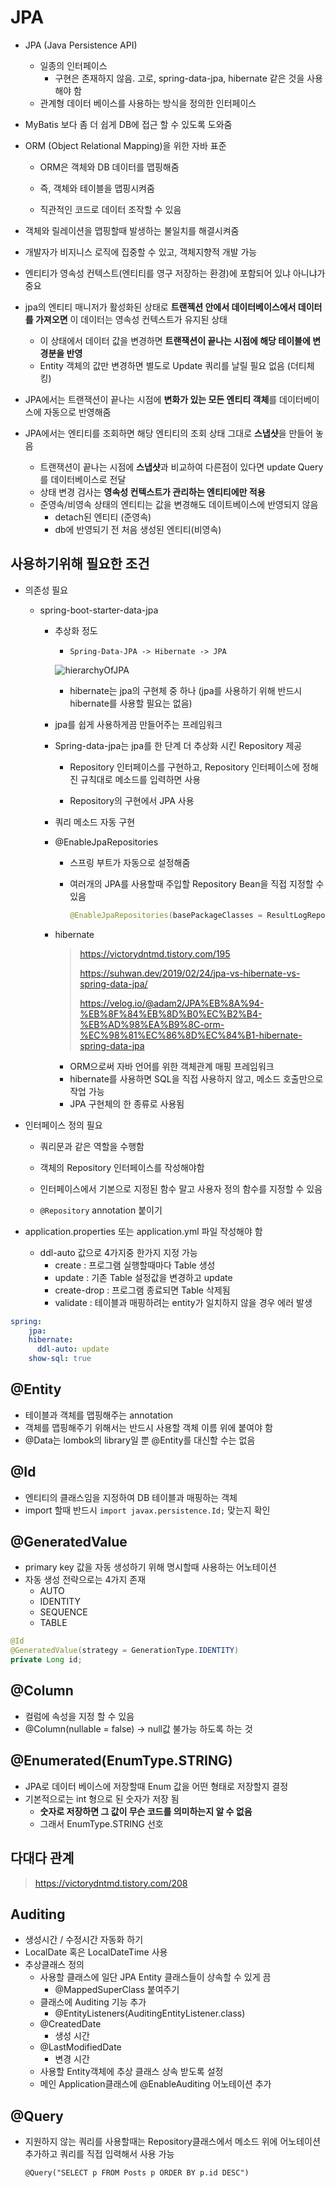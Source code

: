 # JPA

- JPA (Java Persistence API)
  - 일종의 인터페이스
    - 구현은 존재하지 않음. 고로, spring-data-jpa, hibernate 같은 것을 사용해야 함
  - 관계형 데이터 베이스를 사용하는 방식을 정의한 인터페이스
- MyBatis 보다 좀 더 쉽게 DB에 접근 할 수 있도록 도와줌
- ORM (Object Relational Mapping)을 위한 자바 표준

  - ORM은 객체와 DB 데이터를 맵핑해줌
  
  - 즉, 객체와 테이블을 맵핑시켜줌
  
  - 직관적인 코드로 데이터 조작할 수 있음
- 객체와 릴레이션을 맵핑할때 발생하는 불일치를 해결시켜줌
- 개발자가 비지니스 로직에 집중할 수 있고, 객체지향적 개발 가능
- 엔티티가 영속성 컨텍스트(엔티티를 영구 저장하는 환경)에 포함되어 있냐 아니냐가 중요
- jpa의 엔티티 매니저가 활성화된 상태로 **트랜젝션 안에서 데이터베이스에서 데이터를 가져오면** 이 데이터는 영속성 컨텍스트가 유지된 상태
  - 이 상태에서 데이터 값을 변경하면 **트랜잭션이 끝나는 시점에 해당 테이블에 변경분을 반영**
  - Entity 객체의 값만 변경하면 별도로 Update 쿼리를 날릴 필요 없음 (더티체킹)
- JPA에서는 트랜잭션이 끝나는 시점에 **변화가 있는 모든 엔티티 객체**를 데이터베이스에 자동으로 반영해줌
- JPA에서는 엔티티를 조회하면 해당 엔티티의 조회 상태 그대로 **스냅샷**을 만들어 놓음
  - 트랜잭션이 끝나는 시점에 **스냅샷**과 비교하여 다른점이 있다면 update Query를 데이터베이스로 전달
  - 상태 변경 검사는 **영속성 컨텍스트가 관리하는 엔티티에만 적용**
  - 준영속/비영속 상태의 엔티티는 값을 변경해도 데이트베이스에 반영되지 않음
    - detach된 엔티티 (준영속)
    - db에 반영되기 전 처음 생성된 엔티티(비영속)





## 사용하기위해 필요한 조건

- 의존성 필요

  - spring-boot-starter-data-jpa

    - 추상화 정도

      - `Spring-Data-JPA -> Hibernate -> JPA`
      
      ![hierarchyOfJPA](https://suhwan.dev/images/jpa_hibernate_repository/overall_design.png)
      
        - hibernate는 jpa의 구현체 중 하나 (jpa를 사용하기 위해 반드시 hibernate를 사용할 필요는 없음)
	

    - jpa를 쉽게 사용하게끔 만들어주는 프레임워크

    - Spring-data-jpa는 jpa를 한 단계 더 추상화 시킨 Repository 제공
    
      - Repository 인터페이스를 구현하고, Repository 인터페이스에 정해진 규칙대로 메소드를 입력하면 사용 
      
      - Repository의 구현에서 JPA 사용

    - 쿼리  메소드 자동 구현

    - @EnableJpaRepositories

      - 스프링 부트가 자동으로 설정해줌

      - 여러개의 JPA를 사용할때 주입할 Repository Bean을 직접 지정할 수 있음
      
        ```java
        @EnableJpaRepositories(basePackageClasses = ResultLogRepo.class)
        ```
    
    - hibernate
    
      > https://victorydntmd.tistory.com/195
      >
      > https://suhwan.dev/2019/02/24/jpa-vs-hibernate-vs-spring-data-jpa/
      >
      > https://velog.io/@adam2/JPA%EB%8A%94-%EB%8F%84%EB%8D%B0%EC%B2%B4-%EB%AD%98%EA%B9%8C-orm-%EC%98%81%EC%86%8D%EC%84%B1-hibernate-spring-data-jpa
    
      - ORM으로써 자바 언어를 위한 객체관계 매핑 프레임워크
      - hibernate를 사용하면 SQL을 직접 사용하지 않고, 메소드 호출만으로 작업 가능
      - JPA 구현체의 한 종류로 사용됨

- 인터페이스 정의 필요

  - 쿼리문과 같은 역할을 수행함
  - 객체의 Repository 인터페이스를 작성해야함
  - 인터페이스에서 기본으로 지정된 함수 말고 사용자 정의 함수를 지정할 수 있음
  
  - `@Repository` annotation 붙이기
  
- application.properties 또는 application.yml 파일 작성해야 함
  - ddl-auto 값으로 4가지중 한가지 지정 가능
    - create : 프로그램 실행할때마다 Table 생성
    - update : 기존 Table 설정값을 변경하고 update
    - create-drop : 프로그램 종료되면 Table 삭제됨
    - validate : 테이블과 매핑하려는 entity가 일치하지 않을 경우 에러 발생

```yml
spring:
	jpa:
    hibernate:
      ddl-auto: update
    show-sql: true
```



## @Entity

- 테이블과 객체를 맵핑해주는 annotation
- 객체를 맵핑해주기 위해서는 반드시 사용할 객체 이름 위에 붙여야 함
- @Data는 lombok의 library일 뿐 @Entity를 대신할 수는 없음



## @Id

- 엔티티의 클래스임을 지정하여 DB 테이블과 매핑하는 객체
- import 할때 반드시 `import javax.persistence.Id;` 맞는지 확인



## @GeneratedValue

- primary key 값을 자동 생성하기 위해 명시할때 사용하는 어노테이션
- 자동 생성 전략으로는 4가지 존재
  - AUTO
  - IDENTITY
  - SEQUENCE
  - TABLE

```java
@Id
@GeneratedValue(strategy = GenerationType.IDENTITY)
private Long id;
```



## @Column

- 컬럼에 속성을 지정 할 수 있음
- @Column(nullable = false) -> null값 불가능 하도록 하는 것



## @Enumerated(EnumType.STRING)

- JPA로 데이터 베이스에 저장할때 Enum 값을 어떤 형태로 저장할지 결정
- 기본적으로는 int 형으로 된 숫자가 저장 됨
  - **숫자로 저장하면 그 값이 무슨 코드를 의미하는지 알 수 없음**
  - 그래서 EnumType.STRING  선호

## 다대다 관계

> https://victorydntmd.tistory.com/208



## Auditing

- 생성시간 / 수정시간 자동화 하기
- LocalDate 혹은 LocalDateTime 사용
- 추상클래스 정의
  - 사용할 클래스에 일단 JPA Entity 클래스들이 상속할 수 있게 끔 
    - @MappedSuperClass 붙여주기
  - 클래스에 Auditing 기능 추가
    - @EntityListeners(AuditingEntityListener.class)
  - @CreatedDate
    - 생성 시간
  - @LastModifiedDate
    - 변경 시간
  - 사용할 Entity객체에 추상 클래스 상속 받도록 설정
  - 메인 Application클래스에 @EnableAuditing 어노테이션 추가



## @Query

- 지원하지 않는 쿼리를 사용할때는 Repository클래스에서 메소드 위에 어노테이션 추가하고 쿼리를 직접 입력해서 사용 가능

  `@Query("SELECT p FROM Posts p ORDER BY p.id DESC")`